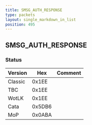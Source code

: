 ```yaml
---
title: SMSG_AUTH_RESPONSE
type: packets
layout: single_markdown_in_list
position: 495
---
```


## SMSG_AUTH_RESPONSE

### Status

Version    | Hex        | Comment
---------- | ---------- | ---------- 
Classic    | 0x1EE      | 
TBC        | 0x1EE      | 
WotLK      | 0x1EE      | 
Cata       | 0x5DB6     | 
MoP        | 0x0ABA     | 